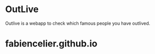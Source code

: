 # OutLive

Outlive is a webapp to check which famous people you have outlived.

# fabiencelier.github.io
